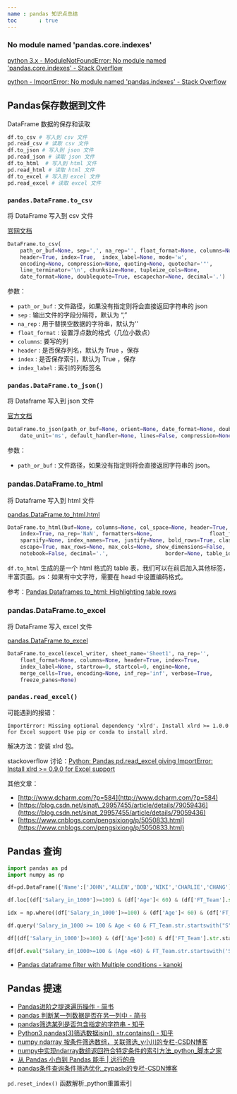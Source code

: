 ```yaml
---
name : pandas 知识点总结
toc       : true
---
```




### No module named 'pandas.core.indexes'

[python 3.x - ModuleNotFoundError: No module named 'pandas.core.indexes' - Stack Overflow](https://stackoverflow.com/questions/51285798/modulenotfounderror-no-module-named-pandas-core-indexes)

[python - ImportError: No module named 'pandas.indexes' - Stack Overflow](https://stackoverflow.com/questions/37371451/importerror-no-module-named-pandas-indexes)




## Pandas保存数据到文件

DataFrame 数据的保存和读取

```python
df.to_csv # 写入到 csv 文件
pd.read_csv # 读取 csv 文件
df.to_json # 写入到 json 文件
pd.read_json # 读取 json 文件
df.to_html  # 写入到 html 文件
pd.read_html # 读取 html 文件
df.to_excel # 写入到 excel 文件
pd.read_excel # 读取 excel 文件
```

### `pandas.DataFrame.to_csv`

将 DataFrame 写入到 csv 文件

[官网文档](https://pandas.pydata.org/pandas-docs/stable/generated/pandas.DataFrame.to_csv.html)

```python
DataFrame.to_csv(
    path_or_buf=None, sep=',', na_rep='', float_format=None, columns=None,
    header=True, index=True,  index_label=None, mode='w',
    encoding=None, compression=None, quoting=None, quotechar='"',
    line_terminator='\n', chunksize=None, tupleize_cols=None,
    date_format=None, doublequote=True, escapechar=None, decimal='.')
```

参数：

- `path_or_buf` : 文件路径，如果没有指定则将会直接返回字符串的 json
- `sep` : 输出文件的字段分隔符，默认为 “,”
- `na_rep` : 用于替换空数据的字符串，默认为''
- `float_format` : 设置浮点数的格式（几位小数点）
- `columns`: 要写的列
- `header` : 是否保存列名，默认为 True ，保存
- `index` : 是否保存索引，默认为 True ，保存
- `index_label` : 索引的列标签名

### `pandas.DataFrame.to_json()`

将 Dataframe 写入到 json 文件

[官方文档](https://pandas.pydata.org/pandas-docs/stable/generated/pandas.DataFrame.to_json.html)

```python
DataFrame.to_json(path_or_buf=None, orient=None, date_format=None, double_precision=10, force_ascii=True,
    date_unit='ms', default_handler=None, lines=False, compression=None, index=True)
```

参数：

- `path_or_buf` : 文件路径，如果没有指定则将会直接返回字符串的 json。



### pandas.DataFrame.to_html

将 Dataframe 写入到 html 文件

[pandas.DataFrame.to_html.html](http://pandas.pydata.org/pandas-docs/stable/generated/pandas.DataFrame.to_html.html)

```python
DataFrame.to_html(buf=None, columns=None, col_space=None, header=True,
    index=True, na_rep='NaN', formatters=None,                  float_format=None,
    sparsify=None, index_names=True, justify=None, bold_rows=True, classes=None,
    escape=True, max_rows=None, max_cols=None, show_dimensions=False,
    notebook=False, decimal='.',                  border=None, table_id=None)
```

`df.to_html` 生成的是一个 html 格式的 table 表，我们可以在前后加入其他标签，丰富页面。ps：如果有中文字符，需要在 head 中设置编码格式。

参考：[Pandas Dataframes to\_html: Highlighting table rows](https://cntofu.com/book/46/python/pandas_dataframes_tohtml__highlighting_table_rows.md)


### pandas.DataFrame.to_excel

将 DataFrame 写入 excel 文件

[pandas.DataFrame.to\_excel](https://pandas.pydata.org/pandas-docs/stable/generated/pandas.DataFrame.to_excel.html)

```python
DataFrame.to_excel(excel_writer, sheet_name='Sheet1', na_rep='',
    float_format=None, columns=None, header=True, index=True,
    index_label=None, startrow=0, startcol=0, engine=None,
    merge_cells=True, encoding=None, inf_rep='inf', verbose=True,
    freeze_panes=None)
```

### `pandas.read_excel()`


可能遇到的报错：

```
ImportError: Missing optional dependency 'xlrd'. Install xlrd >= 1.0.0 for Excel support Use pip or conda to install xlrd.
```

解决方法：安装 xlrd 包。

stackoverflow 讨论：[Python: Pandas pd.read\_excel giving ImportError: Install xlrd >= 0.9.0 for Excel support](https://stackoverflow.com/questions/48066517/python-pandas-pd-read-excel-giving-importerror-install-xlrd-0-9-0-for-excel)

其他文章：

- [http://www.dcharm.com/?p=584](http://www.dcharm.com/?p=584)
- [https://blog.csdn.net/sinat\_29957455/article/details/79059436](https://blog.csdn.net/sinat_29957455/article/details/79059436)
- [https://www.cnblogs.com/pengsixiong/p/5050833.html](https://www.cnblogs.com/pengsixiong/p/5050833.html)



## Pandas 查询


```python
import pandas as pd
import numpy as np

df=pd.DataFrame({'Name':['JOHN','ALLEN','BOB','NIKI','CHARLIE','CHANG'], 'Age':[35,42,63,29,47,51], 'Salary_in_1000':[100,93,78,120,64,115], 'FT_Team':['STEELERS','SEAHAWKS','FALCONS','FALCONS','PATRIOTS','STEELERS']})

df.loc[(df['Salary_in_1000']>=100) & (df['Age']< 60) & (df['FT_Team'].str.startswith('S')),['Name','FT_Team']]

idx = np.where((df['Salary_in_1000']>=100) & (df['Age']< 60) & (df['FT_Team'].str.startswith('S')))

df.query('Salary_in_1000 >= 100 & Age < 60 & FT_Team.str.startswith("S").values')

df[(df['Salary_in_1000']>=100) & (df['Age']<60) & df['FT_Team'].str.startswith('S')][['Name','Age','Salary_in_1000']]

df[df.eval("Salary_in_1000>=100 & (Age <60) & FT_Team.str.startswith('S').values")]
```


- [Pandas dataframe filter with Multiple conditions - kanoki](https://kanoki.org/2020/01/21/pandas-dataframe-filter-with-multiple-conditions/)


## Pandas 提速

- [Pandas进阶之提速遍历操作 - 简书](https://www.jianshu.com/p/56a50a6c961c)
- [pandas 判断某一列数据是否在另一列中 - 简书](https://www.jianshu.com/p/a3f60ceff8bf)
- [pandas筛选某列是否包含指定的字符串 - 知乎](https://zhuanlan.zhihu.com/p/81009691)
- [Python3 pandas(3)筛选数据isin(), str.contains() - 知乎](https://zhuanlan.zhihu.com/p/29720881)
- [numpy ndarray 按条件筛选数组，关联筛选_y小川的专栏-CSDN博客](https://blog.csdn.net/blackyuanc/article/details/77948703)
- [numpy中实现ndarray数组返回符合特定条件的索引方法_python_脚本之家](https://www.jb51.net/article/138290.htm)
- [从 Pandas 小白到 Pandas 能手 | 远行的舟](https://www.longzf.com/from_Pandas-wan_to_Pandas-master/)
- [pandas条件查询条件筛选优化_zypaslx的专栏-CSDN博客](https://blog.csdn.net/zypaslx/article/details/108647971)


`pd.reset_index()` 函数解析_python重置索引
